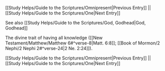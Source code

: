 [[Study Helps/Guide to the Scriptures/Omnipresent|Previous Entry]]  ||  [[Study Helps/Guide to the Scriptures/One|Next Entry]]

 See also [[Study Helps/Guide to the Scriptures/God, Godhead|God, Godhead]]

 The divine trait of having all knowledge ([[New Testament/Matthew/Matthew 6#^verse-8|Matt. 6:8]]; [[Book of Mormon/2 Nephi/2 Nephi 2#^verse-24|2 Ne. 2:24]]).

[[Study Helps/Guide to the Scriptures/Omnipresent|Previous Entry]]  ||  [[Study Helps/Guide to the Scriptures/One|Next Entry]]